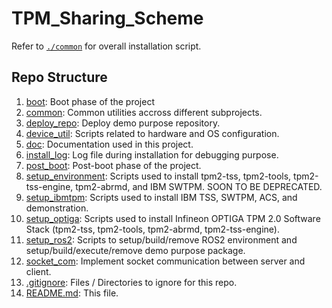 # TPM_Sharing_Scheme
 
Refer to [```./common```](./common/) for overall installation script.

## Repo Structure

1. [boot](boot): Boot phase of the project
2. [common](common): Common utilities accross different subprojects.
3. [deploy_repo](deploy_repo): Deploy demo purpose repository.
4. [device_util](device_util): Scripts related to hardware and OS configuration.
5. [doc](doc): Documentation used in this project.
6. [install_log](install_log): Log file during installation for debugging purpose.
7. [post_boot](post_boot): Post-boot phase of the project.
8. [setup_environment](setup_environment): Scripts used to install tpm2-tss, tpm2-tools, tpm2-tss-engine, tpm2-abrmd, and IBM SWTPM. SOON TO BE DEPRECATED.
9. [setup_ibmtpm](setup_ibmtpm): Scripts used to install IBM TSS, SWTPM, ACS, and demonstration.
10. [setup_optiga](setup_optiga): Scripts used to install Infineon OPTIGA TPM 2.0 Software Stack (tpm2-tss, tpm2-tools, tpm2-abrmd, tpm2-tss-engine).
11. [setup_ros2](setup_ros2): Scripts to setup/build/remove ROS2 environment and setup/build/execute/remove demo purpose package.
12. [socket_com](socket_com): Implement socket communication between server and client.
13. [.gitignore](.gitignore): Files / Directories to ignore for this repo.
14. [README.md](README.md): This file.
